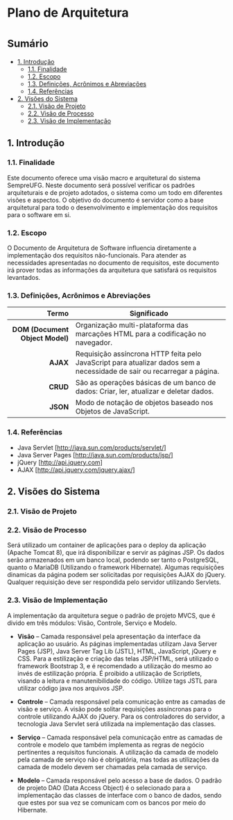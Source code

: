 Plano de Arquitetura
=================================

<small>Sumário</small>
======================

<!-- MDTOC maxdepth:2 firsth1:0 numbering:0 flatten:0 bullets:1 updateOnSave:1 -->

- [1. Introdução](#1-introdução)
   - [1.1. Finalidade](#11-finalidade)
   - [1.2. Escopo](#12-escopo)
   - [1.3. Definições, Acrônimos e Abreviações](#11-definições-acrônimos-e-abreviações)
   - [1.4. Referências](#12-referências)
- [2. Visões do Sistema](#2-visões-do-sistema)
   - [2.1. Visão de Projeto](#21-visão-de-projeto)
   - [2.2. Visão de Processo](#22-visão-de-processo)
   - [2.3. Visão de Implementação](#21-visão-de-implementação)

<!-- /MDTOC -->


## 1. Introdução

### 1.1. Finalidade
Este documento oferece uma visão macro e arquitetural do sistema SempreUFG. Neste documento será possível verificar os 
padrões arquiteturais e de projeto adotados, o sistema como um todo em diferentes visões e aspectos. O objetivo do 
documento é servidor como a base arquitetural para todo o desenvolvimento e implementação dos requisitos para o software em si.

### 1.2. Escopo
O Documento de Arquitetura de Software influencia diretamente a implementação dos requisitos não-funcionais. Para atender as 
necessidades apresentadas no documento de requisitos, este documento irá prover todas as 
informações da arquitetura que satisfará os requisitos levantados.

### 1.3. Definições, Acrônimos e Abreviações
| Termo | Significado |
|------:|-------------|
| **DOM (Document Object Model)** | Organização multi-plataforma das marcações HTML para a codificação no navegador. |
| **AJAX** | Requisição assíncrona HTTP feita pelo JavaScript para atualizar dados sem a necessidade de sair ou recarregar a página. |
| **CRUD** | São as operações básicas de um banco de dados: Criar, ler, atualizar e deletar dados. |
| **JSON** | Modo de notação de objetos baseado nos Objetos de JavaScript. |


### 1.4. Referências

-	Java Servlet [http://java.sun.com/products/servlet/]
-	Java Server Pages [http://java.sun.com/products/jsp/]
-	jQuery [http://api.jquery.com]
-	AJAX [http://api.jquery.com/jquery.ajax/] 

## 2. Visões do Sistema

### 2.1. Visão de Projeto

### 2.2. Visão de Processo
Será utilizado um container de aplicações para o deploy da aplicação (Apache Tomcat 8), que irá disponibilizar e servir as páginas JSP. Os dados serão armazenados em um banco local, podendo ser tanto o PostgreSQL, quanto o MariaDB (Utilizando o framework Hibernate). Algumas requisições dinamicas da página podem ser solicitadas por requisições AJAX do jQuery. Qualquer requisição deve ser respondida pelo servidor utilizando Servlets.

### 2.3. Visão de Implementação
A implementação da arquitetura segue o padrão de projeto MVCS, que é divido em três módulos: Visão, Controle, Serviço e Modelo.

-	**Visão** – Camada responsável pela apresentação da interface da aplicação ao usuário. As páginas implementadas utilizam Java Server Pages (JSP), Java Server Tag Lib (JSTL), HTML, JavaScript, jQuery e CSS. Para a estilização e criação das telas JSP/HTML, será utilizado o framework Bootstrap 3, e é recomendado a utilização do mesmo ao invés de estilização própria. É proibido a utilização de Scriptlets, visando a leitura e manutenibilidade do código. Utilize tags JSTL para utilizar código java nos arquivos JSP.

-	**Controle** – Camada responsável pela comunicação entre as camadas de visão e serviço. A visão pode solitar requisições assíncronas para o controle utilizando AJAX do jQuery. Para os controladores do servidor, a tecnologia Java Servlet será utilizada na implementação das classes.

-	**Serviço** – Camada responsável pela comunicação entre as camadas de controle e modelo que também implementa as regras de negócio pertinentes a requisitos funcionais. A utilização da camada de modelo pela camada de serviço não é obrigatória, mas todas as utilizações da camada de modelo devem ser chamadas pela camada de serviço.

-  **Modelo** – Camada responsável pelo acesso a base de dados. O padrão de projeto DAO (Data Access Object) é o selecionado para a implementação das classes de interface com o banco de dados, sendo que estes por sua vez se comunicam com os bancos por meio do Hibernate.

